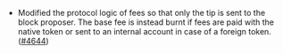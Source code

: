 - Modified the protocol logic of fees so that only the tip is sent to the
  block proposer. The base fee is instead burnt if fees are paid with the
  native token or sent to an internal account in case of a foreign token.
  ([\#4644](https://github.com/anoma/namada/pull/4644))
